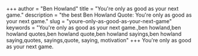 +++
author = "Ben Howland"
title = "You're only as good as your next game."
description = "the best Ben Howland Quote: You're only as good as your next game."
slug = "youre-only-as-good-as-your-next-game"
keywords = "You're only as good as your next game.,ben howland,ben howland quotes,ben howland quote,ben howland sayings,ben howland saying,quotes, sayings,quote, saying, motivation"
+++
You're only as good as your next game.
